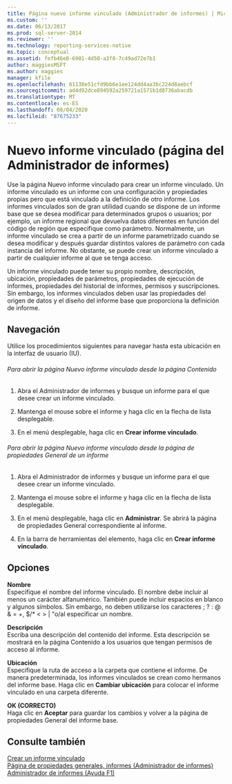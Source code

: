 ```yaml
---
title: Página nuevo informe vinculado (Administrador de informes) | Microsoft Docs
ms.custom: ''
ms.date: 06/13/2017
ms.prod: sql-server-2014
ms.reviewer: ''
ms.technology: reporting-services-native
ms.topic: conceptual
ms.assetid: fefb46e8-6901-4d50-a3f8-7c49ad72e7b1
author: maggiesMSFT
ms.author: maggies
manager: kfile
ms.openlocfilehash: 61138e51cfd9bb6e1ee124dd4aa3bc224d8aebcf
ms.sourcegitcommit: ad4d92dce894592a259721a1571b1d8736abacdb
ms.translationtype: MT
ms.contentlocale: es-ES
ms.lasthandoff: 08/04/2020
ms.locfileid: "87675233"
---
```

# <a name="new-linked-report-page-report-manager"></a>Nuevo informe vinculado (página del Administrador de informes)
  Use la página Nuevo informe vinculado para crear un informe vinculado. Un informe vinculado es un informe con una configuración y propiedades propias pero que está vinculado a la definición de otro informe. Los informes vinculados son de gran utilidad cuando se dispone de un informe base que se desea modificar para determinados grupos o usuarios; por ejemplo, un informe regional que devuelva datos diferentes en función del código de región que especifique como parámetro. Normalmente, un informe vinculado se crea a partir de un informe parametrizado cuando se desea modificar y después guardar distintos valores de parámetro con cada instancia del informe. No obstante, se puede crear un informe vinculado a partir de cualquier informe al que se tenga acceso.  
  
 Un informe vinculado puede tener su propio nombre, descripción, ubicación, propiedades de parámetros, propiedades de ejecución de informes, propiedades del historial de informes, permisos y suscripciones. Sin embargo, los informes vinculados deben usar las propiedades del origen de datos y el diseño del informe base que proporciona la definición de informe.  
  
## <a name="navigation"></a>Navegación  
 Utilice los procedimientos siguientes para navegar hasta esta ubicación en la interfaz de usuario (IU).  
  
###### <a name="to-open-the-new-linked-report-page-from-the-contents-page"></a>Para abrir la página Nuevo informe vinculado desde la página Contenido  
  
1.  Abra el Administrador de informes y busque un informe para el que desee crear un informe vinculado.  
  
2.  Mantenga el mouse sobre el informe y haga clic en la flecha de lista desplegable.  
  
3.  En el menú desplegable, haga clic en **Crear informe vinculado**.  
  
###### <a name="to-open-the-new-linked-report-page-from-the-general-properties-page-of-a-report"></a>Para abrir la página Nuevo informe vinculado desde la página de propiedades General de un informe  
  
1.  Abra el Administrador de informes y busque un informe para el que desee crear un informe vinculado.  
  
2.  Mantenga el mouse sobre el informe y haga clic en la flecha de lista desplegable.  
  
3.  En el menú desplegable, haga clic en **Administrar**. Se abrirá la página de propiedades General correspondiente al informe.  
  
4.  En la barra de herramientas del elemento, haga clic en **Crear informe vinculado**.  
  
## <a name="options"></a>Opciones  
 **Nombre**  
 Especifique el nombre del informe vinculado. El nombre debe incluir al menos un carácter alfanumérico. También puede incluir espacios en blanco y algunos símbolos. Sin embargo, no deben utilizarse los caracteres ; ? : \@ & = +, $/* \< > | "o/al especificar un nombre.  
  
 **Descripción**  
 Escriba una descripción del contenido del informe. Esta descripción se mostrará en la página Contenido a los usuarios que tengan permisos de acceso al informe.  
  
 **Ubicación**  
 Especifique la ruta de acceso a la carpeta que contiene el informe. De manera predeterminada, los informes vinculados se crean como hermanos del informe base. Haga clic en **Cambiar ubicación** para colocar el informe vinculado en una carpeta diferente.  
  
 **OK (CORRECTO)**  
 Haga clic en **Aceptar** para guardar los cambios y volver a la página de propiedades General del informe base.  
  
## <a name="see-also"></a>Consulte también  
 [Crear un informe vinculado](reports/create-a-linked-report.md)   
 [Página de propiedades generales, informes &#40;Administrador de informes&#41;](../../2014/reporting-services/general-properties-page-reports-report-manager.md)   
 [Administrador de informes (Ayuda F1)](../../2014/reporting-services/report-manager-f1-help.md)  
  
  
